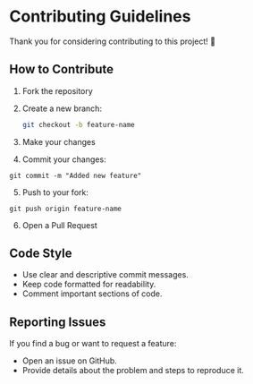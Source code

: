 # Contributing Guidelines

Thank you for considering contributing to this project! 🎉

## How to Contribute
1. Fork the repository
2. Create a new branch:
   ```bash
   git checkout -b feature-name
3. Make your changes

4. Commit your changes:
```
git commit -m "Added new feature"
```
5. Push to your fork:
```
git push origin feature-name
```
6. Open a Pull Request

## Code Style

- Use clear and descriptive commit messages.
- Keep code formatted for readability.
- Comment important sections of code.

## Reporting Issues

If you find a bug or want to request a feature:
- Open an issue on GitHub.
- Provide details about the problem and steps to reproduce it.